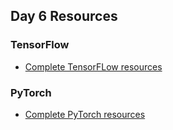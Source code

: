 ## Day 6 Resources 

### TensorFlow

- [Complete TensorFLow resources](https://github.com/udaykondreddy/Code-for-learn-machinelearning/blob/master/Deep%20Learning%20resources/TensorFlow_resources.md)

### PyTorch

- [Complete PyTorch resources](https://github.com/udaykondreddy/Code-for-learn-machinelearning/blob/master/Deep%20Learning%20resources/Pytorch.md)